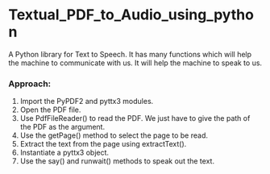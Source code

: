 # Textual_PDF_to_Audio_using_python
A Python library for Text to Speech. It has many functions which will help the machine to communicate with us. It will help the machine to speak to us.

### Approach:

1. Import the PyPDF2 and pyttx3 modules.
2. Open the PDF file.
3. Use PdfFileReader() to read the PDF. We just have to give the path of the PDF as the argument.
4. Use the getPage() method to select the page to be read.
5. Extract the text from the page using extractText().
6. Instantiate a pyttx3 object.
7. Use the say() and runwait() methods to speak out the text.
